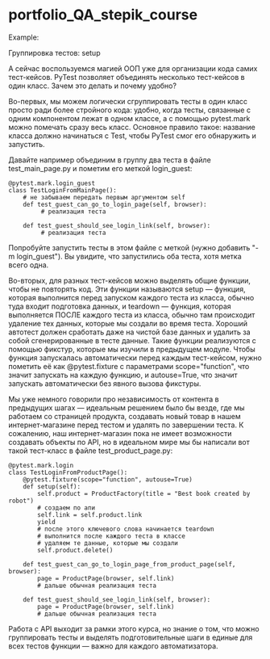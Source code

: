 # portfolio_QA_stepik_course

Example:

Группировка тестов: setup 

А сейчас воспользуемся магией ООП уже для организации кода самих тест-кейсов. PyTest позволяет объединять 
несколько тест-кейсов в один класс. Зачем это делать и почему удобно? 

Во-первых, мы можем логически сгруппировать тесты в один класс просто ради более стройного кода: удобно, 
когда тесты, связанные с одним компонентом лежат в одном классе, а с помощью pytest.mark можно помечать 
сразу весь класс. Основное правило такое: название класса должно начинаться с Test, 
чтобы PyTest смог его обнаружить и запустить.

Давайте например объединим в группу два теста в файле test_main_page.py и пометим его меткой login_guest:

    @pytest.mark.login_guest
    class TestLoginFromMainPage():
        # не забываем передать первым аргументом self                       
        def test_guest_can_go_to_login_page(self, browser):     
             # реализация теста
    
        def test_guest_should_see_login_link(self, browser):
             # реализация теста

Попробуйте запустить тесты в этом файле с меткой (нужно добавить "-m login_guest"). Вы увидите, что запустились 
оба теста, хотя метка всего одна. 

Во-вторых, для разных тест-кейсов можно выделять общие функции, чтобы не повторять код. Эти функции 
называются setup — функция, которая выполнится перед запуском каждого теста из класса, обычно туда входит 
подготовка данных, и teardown — функция, которая выполняется ПОСЛЕ каждого теста из класса, обычно там 
происходит удаление тех данных, которые мы создали во время теста. Хороший автотест должен сработать даже 
на чистой базе данных и удалить за собой сгенерированные в тесте данные. Такие функции реализуются с помощью 
фикстур, которые мы изучили в предыдущем модуле. Чтобы функция запускалась автоматически перед каждым тест-кейсом, 
нужно пометить её как @pytest.fixture с параметрами scope="function", что значит запускать на каждую функцию, 
и autouse=True, что значит запускать автоматически без явного вызова фикстуры.

Мы уже немного говорили про независимость от контента в предыдущих шагах — идеальным решением было бы везде, 
где мы работаем со страницей продукта, создавать новый товар в нашем интернет-магазине перед тестом и удалять 
по завершении теста. К сожалению, наш интернет-магазин пока не имеет возможности создавать объекты по API, 
но в идеальном мире мы бы написали вот такой тест-класс в файле test_product_page.py:

    @pytest.mark.login
    class TestLoginFromProductPage():
        @pytest.fixture(scope="function", autouse=True)
        def setup(self):
            self.product = ProductFactory(title = "Best book created by robot")
            # создаем по апи
            self.link = self.product.link
            yield
            # после этого ключевого слова начинается teardown
            # выполнится после каждого теста в классе
            # удаляем те данные, которые мы создали 
            self.product.delete()

        def test_guest_can_go_to_login_page_from_product_page(self, browser):
            page = ProductPage(browser, self.link)
            # дальше обычная реализация теста
    
        def test_guest_should_see_login_link(self, browser):
            page = ProductPage(browser, self.link)
            # дальше обычная реализация теста

Работа с API выходит за рамки этого курса, но знание о том, что можно группировать тесты и выделять 
подготовительные шаги в единые для всех тестов функции — важно для каждого автоматизатора.
